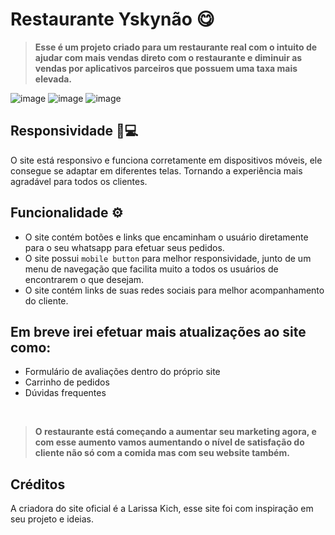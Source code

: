 # Restaurante Yskynão 😋

> **Esse é um projeto criado para um restaurante real com o intuito de ajudar com mais vendas direto com o restaurante e diminuir as vendas por aplicativos parceiros que possuem uma taxa mais elevada.**

![image](https://github.com/user-attachments/assets/c0f03914-d87d-4232-870b-725c2e06a423)
![image](https://github.com/user-attachments/assets/cc577bbb-afce-40ee-ac66-c55f9a2d20b4)
![image](https://github.com/user-attachments/assets/3f49f85d-1c66-4086-b34e-ae6f42af190e)
<br>

## Responsividade 📱💻
O site está responsivo e funciona corretamente em dispositivos móveis, ele consegue se adaptar em diferentes telas.
Tornando a experiência mais agradável para todos os clientes.

## Funcionalidade ⚙️
- O site contém botões e links que encaminham o usuário diretamente para o seu whatsapp para efetuar seus pedidos.
- O site possui `mobile button` para melhor responsividade, junto de um menu de navegação que facilita muito a todos os usuários de encontrarem o que desejam.
- O site contém links de suas redes sociais para melhor acompanhamento do cliente.

## Em breve irei efetuar mais atualizações ao site como:
- Formulário de avaliações dentro do próprio site
- Carrinho de pedidos
- Dúvidas frequentes
<br>

> **O restaurante está começando a aumentar seu marketing agora, e com esse aumento vamos aumentando o nível de satisfação do cliente não só com a comida mas com seu website também.**


## Créditos
A criadora do site oficial é a Larissa Kich, esse site foi com inspiração em seu projeto e ideias.
